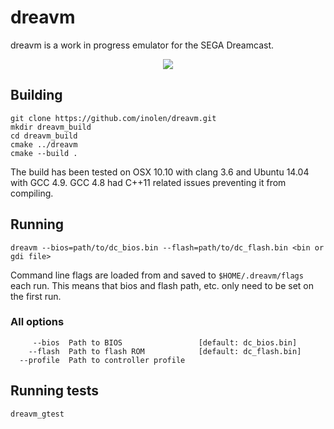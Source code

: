 # dreavm

dreavm is a work in progress emulator for the SEGA Dreamcast.

<p align="center">
<a href="http://www.youtube.com/watch?v=si7OgWwEQYA"><img src="http://share.gifyoutube.com/vMZXGb.gif" /></a>
</p>

## Building

```shell
git clone https://github.com/inolen/dreavm.git
mkdir dreavm_build
cd dreavm_build
cmake ../dreavm
cmake --build .
```

The build has been tested on OSX 10.10 with clang 3.6 and Ubuntu 14.04 with GCC 4.9. GCC 4.8 had C++11 related issues preventing it from compiling.

## Running
```
dreavm --bios=path/to/dc_bios.bin --flash=path/to/dc_flash.bin <bin or gdi file>
```

Command line flags are loaded from and saved to `$HOME/.dreavm/flags` each run. This means that bios and flash path, etc. only need to be set on the first run.

### All options
```
     --bios  Path to BIOS                 [default: dc_bios.bin]
    --flash  Path to flash ROM            [default: dc_flash.bin]
  --profile  Path to controller profile
```

## Running tests
```shell
dreavm_gtest
```
